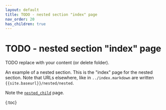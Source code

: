 ```yaml
---
layout: default
title: TODO - nested section "index" page
nav_order: 20
has_children: true
---
```


# TODO - nested section "index" page

TODO replace with your content (or delete folder).

An example of a nested section. This is the "index" page for the nested section. Note that URLs elsewhere, like in `../index.markdown` are written `{{site.baseurl}}/nested/nested`.

Note the [`nested_child`]({{site.baseurl}}/nested/nested_child/) page.

<!-- 
Use the following construct to automatically show a table of
contents for the child pages.
-->
{:toc}
